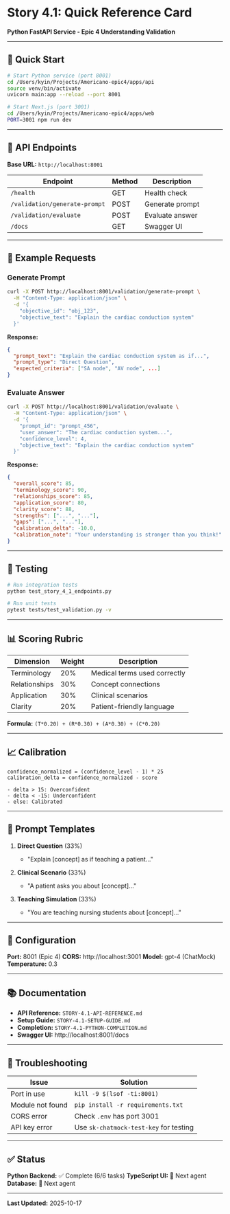 # Story 4.1: Quick Reference Card

**Python FastAPI Service - Epic 4 Understanding Validation**

---

## 🚀 Quick Start

```bash
# Start Python service (port 8001)
cd /Users/kyin/Projects/Americano-epic4/apps/api
source venv/bin/activate
uvicorn main:app --reload --port 8001

# Start Next.js (port 3001)
cd /Users/kyin/Projects/Americano-epic4/apps/web
PORT=3001 npm run dev
```

---

## 🔗 API Endpoints

**Base URL:** `http://localhost:8001`

| Endpoint | Method | Description |
|----------|--------|-------------|
| `/health` | GET | Health check |
| `/validation/generate-prompt` | POST | Generate prompt |
| `/validation/evaluate` | POST | Evaluate answer |
| `/docs` | GET | Swagger UI |

---

## 📝 Example Requests

### Generate Prompt

```bash
curl -X POST http://localhost:8001/validation/generate-prompt \
  -H "Content-Type: application/json" \
  -d '{
    "objective_id": "obj_123",
    "objective_text": "Explain the cardiac conduction system"
  }'
```

**Response:**
```json
{
  "prompt_text": "Explain the cardiac conduction system as if...",
  "prompt_type": "Direct Question",
  "expected_criteria": ["SA node", "AV node", ...]
}
```

### Evaluate Answer

```bash
curl -X POST http://localhost:8001/validation/evaluate \
  -H "Content-Type: application/json" \
  -d '{
    "prompt_id": "prompt_456",
    "user_answer": "The cardiac conduction system...",
    "confidence_level": 4,
    "objective_text": "Explain the cardiac conduction system"
  }'
```

**Response:**
```json
{
  "overall_score": 85,
  "terminology_score": 90,
  "relationships_score": 85,
  "application_score": 80,
  "clarity_score": 88,
  "strengths": ["...", "..."],
  "gaps": ["...", "..."],
  "calibration_delta": -10.0,
  "calibration_note": "Your understanding is stronger than you think!"
}
```

---

## 🧪 Testing

```bash
# Run integration tests
python test_story_4_1_endpoints.py

# Run unit tests
pytest tests/test_validation.py -v
```

---

## 📊 Scoring Rubric

| Dimension | Weight | Description |
|-----------|--------|-------------|
| Terminology | 20% | Medical terms used correctly |
| Relationships | 30% | Concept connections |
| Application | 30% | Clinical scenarios |
| Clarity | 20% | Patient-friendly language |

**Formula:** `(T*0.20) + (R*0.30) + (A*0.30) + (C*0.20)`

---

## 📈 Calibration

```
confidence_normalized = (confidence_level - 1) * 25
calibration_delta = confidence_normalized - score

- delta > 15: Overconfident
- delta < -15: Underconfident
- else: Calibrated
```

---

## 🎯 Prompt Templates

1. **Direct Question** (33%)
   - "Explain [concept] as if teaching a patient..."

2. **Clinical Scenario** (33%)
   - "A patient asks you about [concept]..."

3. **Teaching Simulation** (33%)
   - "You are teaching nursing students about [concept]..."

---

## 🔧 Configuration

**Port:** 8001 (Epic 4)
**CORS:** http://localhost:3001
**Model:** gpt-4 (ChatMock)
**Temperature:** 0.3

---

## 📚 Documentation

- **API Reference:** `STORY-4.1-API-REFERENCE.md`
- **Setup Guide:** `STORY-4.1-SETUP-GUIDE.md`
- **Completion:** `STORY-4.1-PYTHON-COMPLETION.md`
- **Swagger UI:** http://localhost:8001/docs

---

## 🐛 Troubleshooting

| Issue | Solution |
|-------|----------|
| Port in use | `kill -9 $(lsof -ti:8001)` |
| Module not found | `pip install -r requirements.txt` |
| CORS error | Check `.env` has port 3001 |
| API key error | Use `sk-chatmock-test-key` for testing |

---

## ✅ Status

**Python Backend:** ✅ Complete (6/6 tasks)
**TypeScript UI:** 🔄 Next agent
**Database:** 🔄 Next agent

---

**Last Updated:** 2025-10-17
